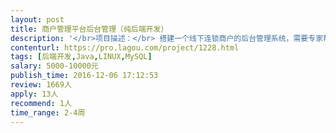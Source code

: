 ```yaml
---                
layout: post       
title: 商户管理平台后台管理（纯后端开发）           
description: '</br>项目描述：</br> 搭建一个线下连锁商户的后台管理系统，需要专家帮助完成纯后台开发（不含管理台的页面）</br></br>项目需求：</br> 1.有一整套独立的账号管理体系，有管理员账号，分店账号，每个账号可设置不同的管理权限；</br> 2.通过后台管理可以查看各个店面的销量等信息；</br> 3.每个店可以通过销量，活动，热度进行排序和筛选；</br> 4.总账号上的数据是所有分店信息的总和；</br> 5.其他细节功能点我们会出一个演示demo的；</br></br>技术要求：</br> 后台使用Java主流框架，数据库Mysql</br></br>人员要求：</br> 1.有相关产品开发经验</br> 2.可以远程开发</br> 3.项目计划12月底上线，专家时间充裕</br>'     
contenturl: https://pro.lagou.com/project/1228.html      
tags: [后端开发,Java,LINUX,MySQL]            
salary: 5000-10000元          
publish_time: 2016-12-06 17:12:53         
review: 1669人                   
apply: 13人                   
recommend: 1人                   
time_range: 2-4周              
---                 
```

